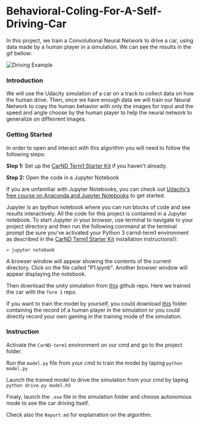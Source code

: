 [image1]: example.gif "Intro GIF"

# Behavioral-Coling-For-A-Self-Driving-Car
In this project, we train a Convolutional Neural Network to drive a car, using data made by a human player in a simulation. We can see the results in the gif bellow:

![Driving Example][image1] 

### Introduction

  We will use the Udacity simulation of a car on a track to collect data on how the human drive. Then, once we have enough data we will train our Neural Network to copy the human behavior with only the images for input and the speed and angle choose by the human player to help the neural network to generalize on diffenrent images.

### Getting Started

In order to open and interact with this algorithm you will need to follow the following steps:

**Step 1:** Set up the [CarND Term1 Starter Kit](https://github.com/udacity/CarND-Term1-Starter-Kit/blob/master/README.md) if you haven't already.

**Step 2:** Open the code in a Jupyter Notebook

If you are unfamiliar with Jupyter Notebooks, you can check out [Udacity's free course on Anaconda and Jupyter Notebooks](https://classroom.udacity.com/courses/ud1111) to get started.

Jupyter is an Ipython notebook where you can run blocks of code and see results interactively.  All the code for this project is contained in a Jupyter notebook. To start Jupyter in your browser, use terminal to navigate to your project directory and then run the following command at the terminal prompt (be sure you've activated your Python 3 carnd-term1 environment as described in the [CarND Term1 Starter Kit](https://github.com/udacity/CarND-Term1-Starter-Kit/blob/master/README.md) installation instructions!):

`> jupyter notebook`

A browser window will appear showing the contents of the current directory.  Click on the file called "P1.ipynb".  Another browser window will appear displaying the notebook.  

Then download the unity simulation from [this](https://github.com/udacity/self-driving-car-sim) github repo. Here we trained the car with the `Term 1` repo.

If you want to train the model by yourself, you could download [this](https://d17h27t6h515a5.cloudfront.net/topher/2016/December/584f6edd_data/data.zip) folder containing the record of a human player in the simulation or you could directly record your own gaming in the training mode of the simulation.

### Instruction
Activate the `CarND-term1` environment on our cmd and go to the project folder.

Run the `model.py` file from your cmd to train the model by taping `python model.py`

Launch the trained model to drive the simulation from your cmd by taping `python drive.py model.h5`

Finaly, launch the `.exe` file in the simulation folder and choose autonomous mode to see the car driving itself.

Check also the `Report.md` for explaination on the algorithm.
